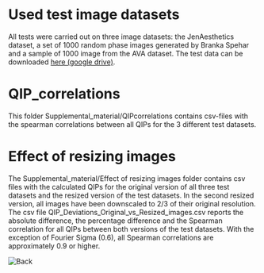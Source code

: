 # Used test image datasets

All tests were carried out on three image datasets: the JenAesthetics dataset, a set of 1000 random phase images generated by Branka Spehar and a sample of 1000 image from the AVA dataset. The test data can be downloaded [here (google drive)](https://drive.google.com/file/d/1T6wK-7xguIos0fzj_O9bVEWajDtPMDvG/view?usp=sharing).



# QIP_correlations

This folder Supplemental_material/QIPcorrelations contains csv-files with the spearman correlations between all QIPs for the 3 different test datasets. 


# Effect of resizing images

The Supplemental_material/Effect of resizing images folder contains csv files with the calculated QIPs for the original version of all three test datasets and the resized version of the test datasets. In the second resized version, all images have been downscaled to 2/3 of their original resolution. The csv file QIP_Deviations_Original_vs_Resized_images.csv reports the absolute difference, the percentage difference and the Spearman correlation for all QIPs between both versions of the test datasets. With the exception of Fourier Sigma (0.6), all Spearman correlations are approximately 0.9 or higher.







![Back](https://github.com/RBartho/Aesthetics-Toolbox)
